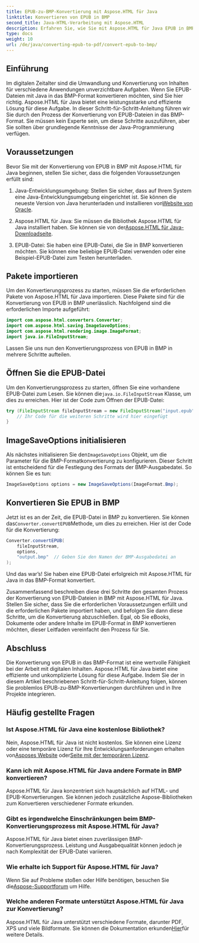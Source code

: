```yaml
---
title: EPUB-zu-BMP-Konvertierung mit Aspose.HTML für Java
linktitle: Konvertieren von EPUB in BMP
second_title: Java-HTML-Verarbeitung mit Aspose.HTML
description: Erfahren Sie, wie Sie mit Aspose.HTML für Java EPUB in BMP konvertieren. Schritt-für-Schritt-Anleitung zur effizienten Inhaltskonvertierung.
type: docs
weight: 10
url: /de/java/converting-epub-to-pdf/convert-epub-to-bmp/
---
```


## Einführung

Im digitalen Zeitalter sind die Umwandlung und Konvertierung von Inhalten für verschiedene Anwendungen unverzichtbare Aufgaben. Wenn Sie EPUB-Dateien mit Java in das BMP-Format konvertieren möchten, sind Sie hier richtig. Aspose.HTML für Java bietet eine leistungsstarke und effiziente Lösung für diese Aufgabe. In dieser Schritt-für-Schritt-Anleitung führen wir Sie durch den Prozess der Konvertierung von EPUB-Dateien in das BMP-Format. Sie müssen kein Experte sein, um diese Schritte auszuführen, aber Sie sollten über grundlegende Kenntnisse der Java-Programmierung verfügen.

## Voraussetzungen

Bevor Sie mit der Konvertierung von EPUB in BMP mit Aspose.HTML für Java beginnen, stellen Sie sicher, dass die folgenden Voraussetzungen erfüllt sind:

1.  Java-Entwicklungsumgebung: Stellen Sie sicher, dass auf Ihrem System eine Java-Entwicklungsumgebung eingerichtet ist. Sie können die neueste Version von Java herunterladen und installieren von[Website von Oracle](https://www.oracle.com/java/technologies/javase-downloads.html).

2.  Aspose.HTML für Java: Sie müssen die Bibliothek Aspose.HTML für Java installiert haben. Sie können sie von der[Aspose.HTML für Java-Downloadseite](https://releases.aspose.com/html/java/).

3. EPUB-Datei: Sie haben eine EPUB-Datei, die Sie in BMP konvertieren möchten. Sie können eine beliebige EPUB-Datei verwenden oder eine Beispiel-EPUB-Datei zum Testen herunterladen.

## Pakete importieren

Um den Konvertierungsprozess zu starten, müssen Sie die erforderlichen Pakete von Aspose.HTML für Java importieren. Diese Pakete sind für die Konvertierung von EPUB in BMP unerlässlich. Nachfolgend sind die erforderlichen Importe aufgeführt:

```java
import com.aspose.html.converters.Converter;
import com.aspose.html.saving.ImageSaveOptions;
import com.aspose.html.rendering.image.ImageFormat;
import java.io.FileInputStream;
```

Lassen Sie uns nun den Konvertierungsprozess von EPUB in BMP in mehrere Schritte aufteilen.

## Öffnen Sie die EPUB-Datei

 Um den Konvertierungsprozess zu starten, öffnen Sie eine vorhandene EPUB-Datei zum Lesen. Sie können die`java.io.FileInputStream` Klasse, um dies zu erreichen. Hier ist der Code zum Öffnen der EPUB-Datei:

```java
try (FileInputStream fileInputStream = new FileInputStream("input.epub")) {
    // Ihr Code für die weiteren Schritte wird hier eingefügt
}
```

## ImageSaveOptions initialisieren

 Als nächstes initialisieren Sie den`ImageSaveOptions` Objekt, um die Parameter für die BMP-Formatkonvertierung zu konfigurieren. Dieser Schritt ist entscheidend für die Festlegung des Formats der BMP-Ausgabedatei. So können Sie es tun:

```java
ImageSaveOptions options = new ImageSaveOptions(ImageFormat.Bmp);
```

## Konvertieren Sie EPUB in BMP

 Jetzt ist es an der Zeit, die EPUB-Datei in BMP zu konvertieren. Sie können das`Converter.convertEPUB`Methode, um dies zu erreichen. Hier ist der Code für die Konvertierung:

```java
Converter.convertEPUB(
    fileInputStream,
    options,
    "output.bmp"  // Geben Sie den Namen der BMP-Ausgabedatei an
);
```

Und das war’s! Sie haben eine EPUB-Datei erfolgreich mit Aspose.HTML für Java in das BMP-Format konvertiert.

Zusammenfassend beschreiben diese drei Schritte den gesamten Prozess der Konvertierung von EPUB-Dateien in BMP mit Aspose.HTML für Java. Stellen Sie sicher, dass Sie die erforderlichen Voraussetzungen erfüllt und die erforderlichen Pakete importiert haben, und befolgen Sie dann diese Schritte, um die Konvertierung abzuschließen. Egal, ob Sie eBooks, Dokumente oder andere Inhalte im EPUB-Format in BMP konvertieren möchten, dieser Leitfaden vereinfacht den Prozess für Sie.

## Abschluss

Die Konvertierung von EPUB in das BMP-Format ist eine wertvolle Fähigkeit bei der Arbeit mit digitalen Inhalten. Aspose.HTML für Java bietet eine effiziente und unkomplizierte Lösung für diese Aufgabe. Indem Sie der in diesem Artikel beschriebenen Schritt-für-Schritt-Anleitung folgen, können Sie problemlos EPUB-zu-BMP-Konvertierungen durchführen und in Ihre Projekte integrieren.

## Häufig gestellte Fragen

### Ist Aspose.HTML für Java eine kostenlose Bibliothek?
Nein, Aspose.HTML für Java ist nicht kostenlos. Sie können eine Lizenz oder eine temporäre Lizenz für Ihre Entwicklungsanforderungen erhalten von[Asposes Website](https://purchase.aspose.com/buy) oder[Seite mit der temporären Lizenz](https://purchase.aspose.com/temporary-license/).

### Kann ich mit Aspose.HTML für Java andere Formate in BMP konvertieren?
Aspose.HTML für Java konzentriert sich hauptsächlich auf HTML- und EPUB-Konvertierungen. Sie können jedoch zusätzliche Aspose-Bibliotheken zum Konvertieren verschiedener Formate erkunden.

### Gibt es irgendwelche Einschränkungen beim BMP-Konvertierungsprozess mit Aspose.HTML für Java?
Aspose.HTML für Java bietet einen zuverlässigen BMP-Konvertierungsprozess. Leistung und Ausgabequalität können jedoch je nach Komplexität der EPUB-Datei variieren.

### Wie erhalte ich Support für Aspose.HTML für Java?
 Wenn Sie auf Probleme stoßen oder Hilfe benötigen, besuchen Sie die[Aspose-Supportforum](https://forum.aspose.com/) um Hilfe.

### Welche anderen Formate unterstützt Aspose.HTML für Java zur Konvertierung?
 Aspose.HTML für Java unterstützt verschiedene Formate, darunter PDF, XPS und viele Bildformate. Sie können die Dokumentation erkunden[Hier](https://reference.aspose.com/html/java/)für weitere Details.
